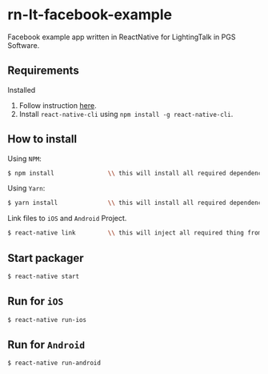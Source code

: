 # rn-lt-facebook-example

Facebook example app written in ReactNative for LightingTalk in PGS Software.

## Requirements

Installed

1. Follow instruction [here](https://facebook.github.io/react-native/docs/getting-started.html#installing-dependencies).
1. Install `react-native-cli` using `npm install -g react-native-cli`.

## How to install

Using `NPM`:
```bash
$ npm install               \\ this will install all required dependencies to run project
```

Using `Yarn`:
```bash
$ yarn install              \\ this will install all required dependencies to run project
```

Link files to `iOS` and `Android` Project.
```bash
$ react-native link         \\ this will inject all required thing from 3rh party lib to iOS and Android project
```

## Start packager

```bash
$ react-native start
```

## Run for `iOS`
```bash
$ react-native run-ios
```

## Run for `Android`
```bash
$ react-native run-android
```